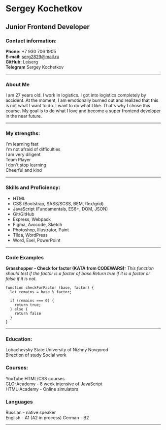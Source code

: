 # Sergey Kochetkov
## Junior Frontend Developer
### Contact information:

**Phone:** +7 930 706 1905  
**E-mail:** serg2829@mail.ru  
**GitHub:** Leiserg  
**Telegram** Sergey Kochetkov  

***

### **About Me**  
I am 27 years old. I work in logistics. I got into logistics completely by accident. At the moment, I am emotionally burned out and realized that this is not what I want to do. I want to do what I like. That's why I chose this course. My goal is to do what I love and become a super frontend developer in the near future.

***

### **My strengths:**
I'm learning fast  
I'm not afraid of difficulties  
I am very diligent  
Team Player  
I don't stop learning  
Cheerful and kind  

***

### **Skills and Proficiency:**
* HTML
* CSS (Bootstrap, SASS/SCSS, BEM, flex/grid)
* JavaScript (Fundamentals, ES6+, DOM, JSON)
* Git/GitHub
* Express, Webpack
* Figma, Avocode, Sketch
* Photoshop, Illustrator, Paint
* Tilda, WordPress
* Word, Exel, PowerPoint

***

### **Code Examples**
**Grasshopper - Check for factor (KATA from CODEWARS):** *This function should test if the factor is a factor of base.Return true if it is a factor or false if it is not.*

```
function checkForFactor (base, factor) {
  let remains = base % factor;
  
  if (remains === 0) {
    return true;
  } else {
    return false
  }
}
```

***

### **Education:**  
Lobachevsky State University of Nizhny Novgorod  
Вirection of study Social work  

### **Courses:**
YouTube HTML/CSS courses  
GLO-Academy - 8 week intensive of JavaScript  
HTML-Academy - Online simulators  

### **Languages**    
Russian - native speaker  
English - A1 (A2 in process)
German - B2
***
